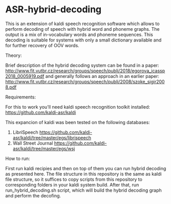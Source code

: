# ASR-hybrid-decoding
This is an extension of kaldi speech recognition software which allows to perform decoding of speech with hybrid word and phoneme graphs. The output is a mix of in-vocabulary words and phoneme sequences. This decoding is suitable for systems with only a small dictionary available and for further recovery of OOV words. 

Theory:

Brief description of the hybrid decoding system can be found in a paper: http://www.fit.vutbr.cz/research/groups/speech/publi/2018/egorova_icassp2018_0005919.pdf and generally follows an approach in an earlier paper: http://www.fit.vutbr.cz/research/groups/speech/publi/2008/szoke_sigir2008.pdf

Requirements:

For this to work you'll need kaldi speech recognition toolkit installed: https://github.com/kaldi-asr/kaldi

This expancion of kaldi was been tested on the following databases:
1) LibriSpeech https://github.com/kaldi-asr/kaldi/tree/master/egs/librispeech
2) Wall Street Journal https://github.com/kaldi-asr/kaldi/tree/master/egs/wsj

How to run:

First run kaldi recipies and then on top of them you can run hybrid decoding as presented here. The file structure in this repository is the same as kaldi file structure, so it suffices to copy scripts from this repository to corresponding folders in your kaldi system build. After that, run run_hybrid_decoding.sh script, which will build the hybrid decoding graph and perform the decofing.
